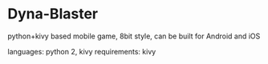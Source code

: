 # Dyna-Blaster
python+kivy based mobile game, 8bit style, can be built for Android and iOS

languages: python 2, kivy
requirements: kivy
